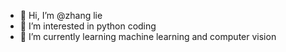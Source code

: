 - 👋 Hi, I’m @zhang lie
- 👀 I’m interested in python coding
- 🌱 I’m currently learning machine learning and computer vision

<!---
zhang-lie/zhang-lie is a ✨ special ✨ repository because its `README.md` (this file) appears on your GitHub profile.
You can click the Preview link to take a look at your changes.
--->

